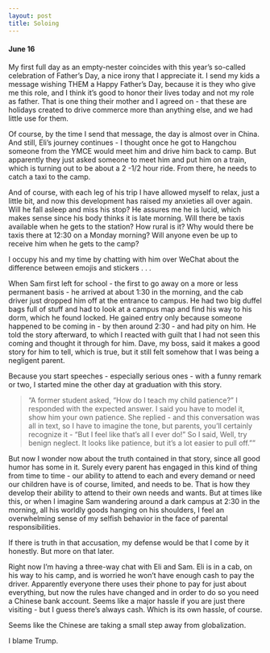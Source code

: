 ```yaml
---
layout: post
title: Soloing
---
```

#### June 16

My first full day as an empty-nester coincides with this year’s so-called celebration of Father’s Day, a nice irony that I appreciate it. I send my kids a message wishing THEM a Happy Father’s Day, because it is they who give me this role, and I think it’s good to honor their lives today and not my role as father. That is one thing their mother and I agreed on - that these are holidays created to drive commerce more than anything else, and we had little use for them.

Of course, by the time I send that message, the day is almost over in China. And still, Eli’s journey continues - I thought once he got to Hangchou someone from the YMCE would meet him and drive him back to camp. But apparently they just asked someone to meet him and put him on a train, which is turning out to be about a 2 -1/2 hour ride. From there, he needs to catch a taxi to the camp.

And of course, with each leg of his trip I have allowed myself to relax, just a little bit, and now this development has raised my anxieties all over again. Will he fall asleep and miss his stop? He assures me he is lucid, which makes sense since his body thinks it is late morning. Will there be taxis available when he gets to the station? How rural is it? Why would there be taxis there at 12:30 on a Monday morning? Will anyone even be up to receive him when he gets to the camp? 

I occupy his and my time by chatting with him over WeChat about the difference between emojis and stickers . . .  

When Sam first left for school - the first to go away on a more or less permanent basis - he arrived at about 1:30 in the morning, and the cab driver just dropped him off at the entrance to campus. He had two big duffel bags full of stuff and had to look at a campus map and find his way to his dorm, which he found locked. He gained entry only because someone happened to be coming in - by then around 2:30 - and had pity on him. He told the story afterward, to which I reacted with guilt that I had not seen this coming and thought it through for him. Dave, my boss, said it makes a good story for him to tell, which is true, but it still felt somehow that I was being a negligent parent.

Because you start speeches - especially serious ones - with a funny remark or two, I started mine the other day at graduation with this story. 

> “A former student asked, “How do I teach my child patience?” I responded with the expected answer. I said you have to model it, show him your own patience. She replied - and this conversation was all in text, so I have to imagine the tone, but parents, you’ll certainly recognize it - “But I feel like that’s all I ever do!” So I said, Well, try benign neglect. It looks like patience, but it’s a lot easier to pull off.””

But now I wonder now about the truth contained in that story, since all good humor has some in it. Surely every parent has engaged in this kind of thing from time to time - our ability to attend to each and every demand or need our children have is of course, limited, and needs to be. That is how they develop their ability to attend to their own needs and wants. But at times like this, or when I imagine Sam wandering around a dark campus at 2:30 in the morning, all his worldly goods hanging on his shoulders, I feel an overwhelming sense of my selfish behavior in the face of parental responsibilities.

If there is truth in that accusation, my defense would be that I come by it honestly. But more on that later. 

Right now I’m having a three-way chat with Eli and Sam. Eli is in a cab, on his way to his camp, and is worried he won’t have enough cash to pay the driver. Apparently everyone there uses their phone to pay for just about everything, but now the rules have changed and in order to do so you need a Chinese bank account. Seems like a major hassle if you are just there visiting - but I guess there’s always cash. Which is its own hassle, of course.

Seems like the Chinese are taking a small step away from globalization. 

I blame Trump.
